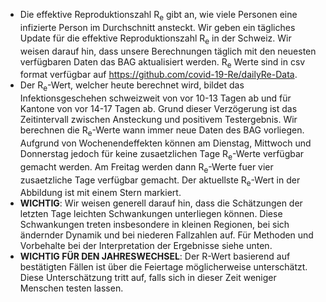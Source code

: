 - Die effektive Reproduktionszahl R<sub>e</sub> gibt an, wie viele Personen eine infizierte Person im Durchschnitt ansteckt. Wir geben ein tägliches Update für die effektive Reproduktionszahl R<sub>e</sub> in der Schweiz. Wir weisen darauf hin, dass unsere Berechnungen täglich mit den neuesten verfügbaren Daten das BAG aktualisiert werden. R<sub>e</sub> Werte sind in csv format verfügbar auf https://github.com/covid-19-Re/dailyRe-Data.
- Der R<sub>e</sub>-Wert, welcher heute berechnet wird, bildet das Infektionsgeschehen schweizweit von vor 10-13 Tagen ab und für Kantone von vor 14-17 Tagen ab. Grund dieser Verzögerung ist das Zeitintervall zwischen Ansteckung und positivem Testergebnis. Wir berechnen die R<sub>e</sub>-Werte wann immer neue Daten des BAG vorliegen. Aufgrund von Wochenendeffekten können am Dienstag, Mittwoch und Donnerstag jedoch für keine zusaetzlichen Tage R<sub>e</sub>-Werte verfügbar gemacht werden. Am Freitag werden dann R<sub>e</sub>-Werte fuer vier zusaetzliche Tage verfügbar gemacht. Der aktuellste R<sub>e</sub>-Wert in der Abbildung ist mit einem Stern markiert.
- **WICHTIG**: Wir weisen generell darauf hin, dass die Schätzungen der letzten Tage leichten Schwankungen unterliegen können. Diese Schwankungen treten insbesondere in kleinen Regionen, bei sich ändernder Dynamik und bei niederen Fallzahlen auf. Für Methoden und Vorbehalte bei der Interpretation der Ergebnisse siehe unten.
- **WICHTIG FÜR DEN JAHRESWECHSEL**: Der R-Wert basierend auf bestätigten Fällen ist über die Feiertage möglicherweise unterschätzt. Diese Unterschätzung tritt auf, falls sich in dieser Zeit weniger Menschen testen lassen.

